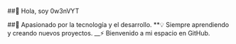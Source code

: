  ##👋 Hola, soy 0w3nVYT

##🚀 Apasionado por la tecnología y el desarrollo.
**💡 Siempre aprendiendo y creando nuevos proyectos.
__⚡ Bienvenido a mi espacio en GitHub.
